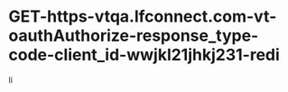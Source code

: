 # GET-https-vtqa.lfconnect.com-vt-oauthAuthorize-response_type-code-client_id-wwjkl21jhkj231-redi
li
